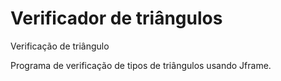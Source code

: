 # Verificador de triângulos

Verificação de triângulo

Programa de verificação de tipos de triângulos usando Jframe.
